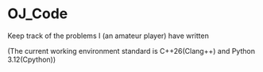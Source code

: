 # OJ_Code

Keep track of the problems I (an amateur player) have written

(The current working environment standard is C++26(Clang++) and Python 3.12(Cpython))